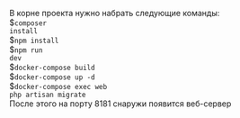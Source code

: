 В корне проекта нужно набрать следующие команды:<br>
$<code>composer install</code><br>
$<code>npm install</code><br>
$<code>npm run dev</code><br>
$<code>docker-compose build</code><br>
$<code>docker-compose up -d</code><br>
$<code>docker-compose exec web php artisan migrate</code><br>
После этого на порту 8181 снаружи появится веб-сервер
